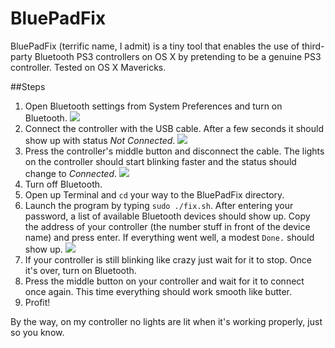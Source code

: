 BluePadFix
==========

BluePadFix (terrific name, I admit) is a tiny tool that enables the use of third-party Bluetooth PS3 controllers on OS X by pretending to be a genuine PS3 controller. Tested on OS X Mavericks.

##Steps
1. Open Bluetooth settings from System Preferences and turn on Bluetooth.
![](http://i.imgur.com/IJrpdui.png)
2. Connect the controller with the USB cable. After a few seconds it should show up with status *Not Connected*.
![](http://i.imgur.com/YTG3zge.png)
3. Press the controller's middle button and disconnect the cable. The lights on the controller should start blinking faster and the status should change to *Connected*.
![](http://i.imgur.com/42nnl9U.png)
4. Turn off Bluetooth.
5. Open up Terminal and `cd` your way to the BluePadFix directory.
6. Launch the program by typing `sudo ./fix.sh`. After entering your password, a list of available Bluetooth devices should show up. Copy the address of your controller (the number stuff in front of the device name) and press enter. If everything went well, a modest `Done.` should show up.
![](http://i.imgur.com/2Mkr5Pl.png)
7. If your controller is still blinking like crazy just wait for it to stop. Once it's over, turn on Bluetooth.
8. Press the middle button on your controller and wait for it to connect once again. This time everything should work smooth like butter.
9. Profit!

By the way, on my controller no lights are lit when it's working properly, just so you know.
